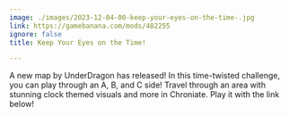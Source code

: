```yaml
---
image: ./images/2023-12-04-00-keep-your-eyes-on-the-time-.jpg
link: https://gamebanana.com/mods/482255
ignore: false
title: Keep Your Eyes on the Time!

---
```


A new map by UnderDragon has released! In this time-twisted challenge, you can play through an A, B, and C side! Travel through an area with stunning clock themed visuals and more in Chroniate. Play it with the link below!